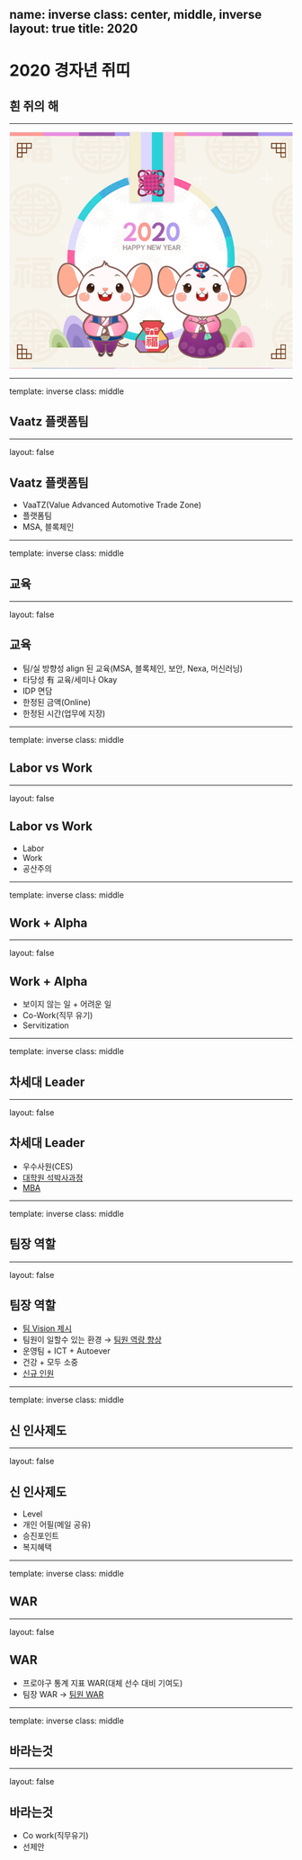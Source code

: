 name: inverse
class: center, middle, inverse
layout: true
title: 2020
---

# 2020 경자년 쥐띠
## 흰 쥐의 해

---

![ ](./img/2020.png)

---

template: inverse
class: middle

## Vaatz 플랫폼팀

---

layout: false

## Vaatz 플랫폼팀

* VaaTZ(Value Advanced Automotive Trade Zone)
* 플랫폼팀
* MSA, 블록체인

---

template: inverse
class: middle

## 교육

---

layout: false

## 교육

* 팀/실 방향성 align 된 교육(MSA, 블록체인, 보안, Nexa, 머신러닝)
* 타당성 有 교육/세미나 Okay
* IDP 면담
* 한정된 금액(Online)
* 한정된 시간(업무에 지장)

---

template: inverse
class: middle

## Labor vs Work

---

layout: false

## Labor vs Work

* Labor
* Work
* 공산주의

---

template: inverse
class: middle

## Work + Alpha

---

layout: false

## Work + Alpha

* 보이지 않는 일 + 어려운 일
* Co-Work(직무 유기)
* Servitization

---

template: inverse
class: middle

## 차세대 Leader

---

layout: false

## 차세대 Leader

* 우수사원(CES)
* <U>대학원 석박사과정</U>
* <U>MBA</U>

---

template: inverse
class: middle

## 팀장 역할

---

layout: false

## 팀장 역할

* <U>팀 Vision 제시</U>
* 팀원이 일할수 있는 환경 → <U>팀원 역량 향상</U>
* 운영팀 + ICT + Autoever
* 건강 + 모두 소중
* <u>신규 인원</u>

---

template: inverse
class: middle

## 신 인사제도

---

layout: false

## 신 인사제도

* Level
* 개인 어필(메일 공유)
* 승진포인트
* 복지혜택

---

template: inverse
class: middle

## WAR

---

layout: false

## WAR

* 프로야구 통계 지표 WAR(대체 선수 대비 기여도)
* 팀장 WAR → <U>팀원 WAR</U>

---

template: inverse
class: middle

## 바라는것

---

layout: false

## 바라는것

* Co work(직무유기)
* 선제안